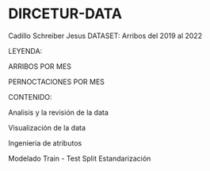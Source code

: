 # DIRCETUR-DATA
Cadillo Schreiber Jesus
DATASET: Arribos del 2019 al 2022

LEYENDA: 

ARRIBOS POR MES

PERNOCTACIONES POR MES


CONTENIDO:

Analisis y la revisión de la data

Visualización de la data

Ingenieria de atributos

Modelado Train - Test Split Estandarización
